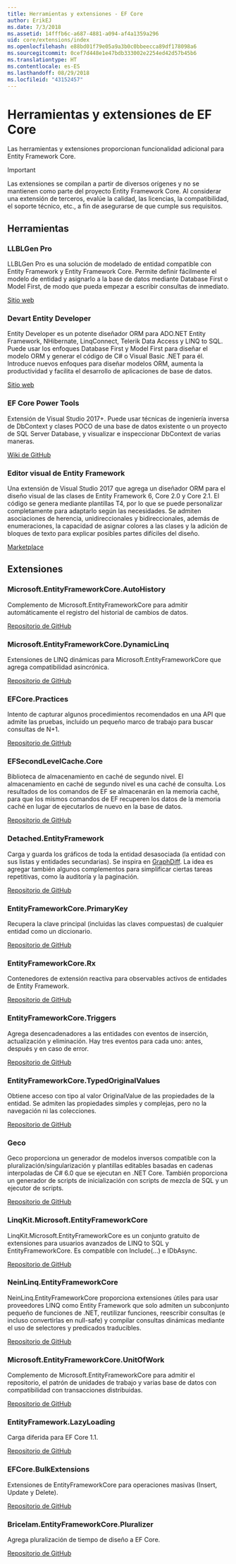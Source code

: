 ```yaml
---
title: Herramientas y extensiones - EF Core
author: ErikEJ
ms.date: 7/3/2018
ms.assetid: 14fffb6c-a687-4881-a094-af4a1359a296
uid: core/extensions/index
ms.openlocfilehash: e88bd01f79e05a9a3b0c0bbeecca89df178098a6
ms.sourcegitcommit: 0cef7d448e1e47bdb333002e2254ed42d57b45b6
ms.translationtype: HT
ms.contentlocale: es-ES
ms.lasthandoff: 08/29/2018
ms.locfileid: "43152457"
---
```

# <a name="ef-core-tools--extensions"></a>Herramientas y extensiones de EF Core

Las herramientas y extensiones proporcionan funcionalidad adicional para Entity Framework Core.

> [!IMPORTANT]  
> Las extensiones se compilan a partir de diversos orígenes y no se mantienen como parte del proyecto Entity Framework Core. Al considerar una extensión de terceros, evalúe la calidad, las licencias, la compatibilidad, el soporte técnico, etc., a fin de asegurarse de que cumple sus requisitos.

## <a name="tools"></a>Herramientas

### <a name="llblgen-pro"></a>LLBLGen Pro

LLBLGen Pro es una solución de modelado de entidad compatible con Entity Framework y Entity Framework Core. Permite definir fácilmente el modelo de entidad y asignarlo a la base de datos mediante Database First o Model First, de modo que pueda empezar a escribir consultas de inmediato.

[Sitio web](https://www.llblgen.com/)

### <a name="devart-entity-developer"></a>Devart Entity Developer

Entity Developer es un potente diseñador ORM para ADO.NET Entity Framework, NHibernate, LinqConnect, Telerik Data Access y LINQ to SQL. Puede usar los enfoques Database First y Model First para diseñar el modelo ORM y generar el código de C# o Visual Basic .NET para él. Introduce nuevos enfoques para diseñar modelos ORM, aumenta la productividad y facilita el desarrollo de aplicaciones de base de datos.

[Sitio web](https://www.devart.com/entitydeveloper/)

### <a name="ef-core-power-tools"></a>EF Core Power Tools

Extensión de Visual Studio 2017+. Puede usar técnicas de ingeniería inversa de DbContext y clases POCO de una base de datos existente o un proyecto de SQL Server Database, y visualizar e inspeccionar DbContext de varias maneras.

[Wiki de GitHub](https://github.com/ErikEJ/SqlCeToolbox/wiki/EF-Core-Power-Tools)

### <a name="entity-framework-visual-editor"></a>Editor visual de Entity Framework

Una extensión de Visual Studio 2017 que agrega un diseñador ORM para el diseño visual de las clases de Entity Framework 6, Core 2.0 y Core 2.1. El código se genera mediante plantillas T4, por lo que se puede personalizar completamente para adaptarlo según las necesidades. Se admiten asociaciones de herencia, unidireccionales y bidireccionales, además de enumeraciones, la capacidad de asignar colores a las clases y la adición de bloques de texto para explicar posibles partes difíciles del diseño.

[Marketplace](https://marketplace.visualstudio.com/items?itemName=michaelsawczyn.EFDesigner)

## <a name="extensions"></a>Extensiones

### <a name="microsoftentityframeworkcoreautohistory"></a>Microsoft.EntityFrameworkCore.AutoHistory

Complemento de Microsoft.EntityFrameworkCore para admitir automáticamente el registro del historial de cambios de datos.

[Repositorio de GitHub](https://github.com/Arch/AutoHistory/)

### <a name="microsoftentityframeworkcoredynamiclinq"></a>Microsoft.EntityFrameworkCore.DynamicLinq

Extensiones de LINQ dinámicas para Microsoft.EntityFrameworkCore que agrega compatibilidad asincrónica.

 [Repositorio de GitHub](https://github.com/StefH/System.Linq.Dynamic.Core/)

### <a name="efcorepractices"></a>EFCore.Practices

Intento de capturar algunos procedimientos recomendados en una API que admite las pruebas, incluido un pequeño marco de trabajo para buscar consultas de N+1.

[Repositorio de GitHub](https://github.com/riezebosch/efcore-practices/tree/master/src/EFCore.Practices/)

### <a name="efsecondlevelcachecore"></a>EFSecondLevelCache.Core

Biblioteca de almacenamiento en caché de segundo nivel. El almacenamiento en caché de segundo nivel es una caché de consulta. Los resultados de los comandos de EF se almacenarán en la memoria caché, para que los mismos comandos de EF recuperen los datos de la memoria caché en lugar de ejecutarlos de nuevo en la base de datos.

[Repositorio de GitHub](https://github.com/VahidN/EFSecondLevelCache.Core/)

### <a name="detachedentityframework"></a>Detached.EntityFramework

Carga y guarda los gráficos de toda la entidad desasociada (la entidad con sus listas y entidades secundarias). Se inspira en [GraphDiff](https://github.com/refactorthis/GraphDiff/). La idea es agregar también algunos complementos para simplificar ciertas tareas repetitivas, como la auditoría y la paginación.

[Repositorio de GitHub](https://github.com/leonardoporro/Detached/)

### <a name="entityframeworkcoreprimarykey"></a>EntityFrameworkCore.PrimaryKey

Recupera la clave principal (incluidas las claves compuestas) de cualquier entidad como un diccionario.

[Repositorio de GitHub](https://github.com/NickStrupat/EntityFramework.PrimaryKey/)

### <a name="entityframeworkcorerx"></a>EntityFrameworkCore.Rx

Contenedores de extensión reactiva para observables activos de entidades de Entity Framework.

[Repositorio de GitHub](https://github.com/NickStrupat/EntityFramework.Rx/)

### <a name="entityframeworkcoretriggers"></a>EntityFrameworkCore.Triggers

Agrega desencadenadores a las entidades con eventos de inserción, actualización y eliminación. Hay tres eventos para cada uno: antes, después y en caso de error.

[Repositorio de GitHub](https://github.com/NickStrupat/EntityFramework.Triggers/)

### <a name="entityframeworkcoretypedoriginalvalues"></a>EntityFrameworkCore.TypedOriginalValues

Obtiene acceso con tipo al valor OriginalValue de las propiedades de la entidad. Se admiten las propiedades simples y complejas, pero no la navegación ni las colecciones.

[Repositorio de GitHub](https://github.com/NickStrupat/EntityFramework.TypedOriginalValues/)

### <a name="geco"></a>Geco

Geco proporciona un generador de modelos inversos compatible con la pluralización/singularización y plantillas editables basadas en cadenas interpoladas de C# 6.0 que se ejecutan en .NET Core. También proporciona un generador de scripts de inicialización con scripts de mezcla de SQL y un ejecutor de scripts.

[Repositorio de GitHub](https://github.com/iQuarc/Geco)

### <a name="linqkitmicrosoftentityframeworkcore"></a>LinqKit.Microsoft.EntityFrameworkCore

LinqKit.Microsoft.EntityFrameworkCore es un conjunto gratuito de extensiones para usuarios avanzados de LINQ to SQL y EntityFrameworkCore. Es compatible con Include(...) e IDbAsync.

[Repositorio de GitHub](https://github.com/scottksmith95/LINQKit/)

### <a name="neinlinqentityframeworkcore"></a>NeinLinq.EntityFrameworkCore

NeinLinq.EntityFrameworkCore proporciona extensiones útiles para usar proveedores LINQ como Entity Framework que solo admiten un subconjunto pequeño de funciones de .NET, reutilizar funciones, reescribir consultas (e incluso convertirlas en null-safe) y compilar consultas dinámicas mediante el uso de selectores y predicados traducibles.

[Repositorio de GitHub](https://github.com/axelheer/nein-linq/)

### <a name="microsoftentityframeworkcoreunitofwork"></a>Microsoft.EntityFrameworkCore.UnitOfWork

Complemento de Microsoft.EntityFrameworkCore para admitir el repositorio, el patrón de unidades de trabajo y varias base de datos con compatibilidad con transacciones distribuidas.

[Repositorio de GitHub](https://github.com/Arch/UnitOfWork/)

### <a name="entityframeworklazyloading"></a>EntityFramework.LazyLoading

Carga diferida para EF Core 1.1.

[Repositorio de GitHub](https://github.com/darxis/EntityFramework.LazyLoading)

### <a name="efcorebulkextensions"></a>EFCore.BulkExtensions

Extensiones de EntityFrameworkCore para operaciones masivas (Insert, Update y Delete).

[Repositorio de GitHub](https://github.com/borisdj/EFCore.BulkExtensions)

### <a name="bricelamentityframeworkcorepluralizer"></a>Bricelam.EntityFrameworkCore.Pluralizer

Agrega pluralización de tiempo de diseño a EF Core.

[Repositorio de GitHub](https://github.com/bricelam/EFCore.Pluralizer)
